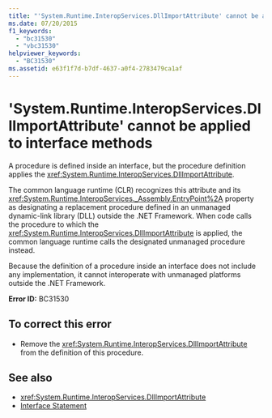 ```yaml
---
title: "'System.Runtime.InteropServices.DllImportAttribute' cannot be applied to interface methods"
ms.date: 07/20/2015
f1_keywords: 
  - "bc31530"
  - "vbc31530"
helpviewer_keywords: 
  - "BC31530"
ms.assetid: e63f1f7d-b7df-4637-a0f4-2783479ca1af
---
```

# 'System.Runtime.InteropServices.DllImportAttribute' cannot be applied to interface methods
A procedure is defined inside an interface, but the procedure definition applies the <xref:System.Runtime.InteropServices.DllImportAttribute>.  
  
 The common language runtime (CLR) recognizes this attribute and its <xref:System.Runtime.InteropServices._Assembly.EntryPoint%2A> property as designating a replacement procedure defined in an unmanaged dynamic-link library (DLL) outside the .NET Framework. When code calls the procedure to which the <xref:System.Runtime.InteropServices.DllImportAttribute> is applied, the common language runtime calls the designated unmanaged procedure instead.  
  
 Because the definition of a procedure inside an interface does not include any implementation, it cannot interoperate with unmanaged platforms outside the .NET Framework.  
  
 **Error ID:** BC31530  
  
## To correct this error  
  
- Remove the <xref:System.Runtime.InteropServices.DllImportAttribute> from the definition of this procedure.  
  
## See also

- <xref:System.Runtime.InteropServices.DllImportAttribute>
- [Interface Statement](../../visual-basic/language-reference/statements/interface-statement.md)
